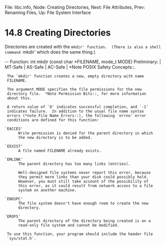 File: libc.info,  Node: Creating Directories,  Next: File Attributes,  Prev: Renaming Files,  Up: File System Interface

14.8 Creating Directories
=========================

Directories are created with the `mkdir' function.  (There is also a
shell command `mkdir' which does the same thing.)

 -- Function: int mkdir (const char *FILENAME, mode_t MODE)
     Preliminary: | MT-Safe | AS-Safe | AC-Safe | *Note POSIX Safety
     Concepts::.

     The `mkdir' function creates a new, empty directory with name
     FILENAME.

     The argument MODE specifies the file permissions for the new
     directory file.  *Note Permission Bits::, for more information
     about this.

     A return value of `0' indicates successful completion, and `-1'
     indicates failure.  In addition to the usual file name syntax
     errors (*note File Name Errors::), the following `errno' error
     conditions are defined for this function:

    `EACCES'
          Write permission is denied for the parent directory in which
          the new directory is to be added.

    `EEXIST'
          A file named FILENAME already exists.

    `EMLINK'
          The parent directory has too many links (entries).

          Well-designed file systems never report this error, because
          they permit more links than your disk could possibly hold.
          However, you must still take account of the possibility of
          this error, as it could result from network access to a file
          system on another machine.

    `ENOSPC'
          The file system doesn't have enough room to create the new
          directory.

    `EROFS'
          The parent directory of the directory being created is on a
          read-only file system and cannot be modified.

     To use this function, your program should include the header file
     `sys/stat.h'.  

